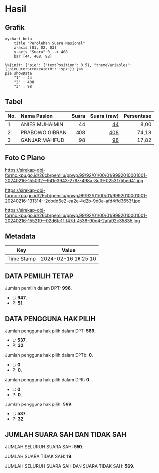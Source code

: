 # Hasil

## Grafik

```mermaid
xychart-beta
    title "Perolehan Suara Nasional"
    x-axis [01, 02, 03]
    y-axis "Suara" 0 --> 408
    bar [44, 408, 98]
```

```mermaid
%%{init: {"pie": {"textPosition": 0.5}, "themeVariables": {"pieOuterStrokeWidth": "5px"}} }%%
pie showData
    "1" : 44
    "2" : 408
    "3" : 98
```

## Tabel

| No. | Nama Paslon    | Suara | Suara (raw) | Persentase |
|:--- |:-------------- | -----:| -----------:| ----------:|
| 1   | ANIES MUHAIMIN | 44    | [44][p-1]   | 8,00       |
| 2   | PRABOWO GIBRAN | 408   | [408][p-2]  | 74,18      |
| 3   | GANJAR MAHFUD  | 98    | [98][p-3]   | 17,82      |


[p-1]: https://github.com/gigit-pemilu/pemilu-2024/blob/main/pilpres/hitung-suara/sub/99-luar-negeri/sub/92-port-moresby-papua-nugini/sub/01-port-moresby-papua-nugini/sub/0001-port-moresby-papua-nugini/sub/001-pos-003/sub/paslon-1.txt
[p-2]: https://github.com/gigit-pemilu/pemilu-2024/blob/main/pilpres/hitung-suara/sub/99-luar-negeri/sub/92-port-moresby-papua-nugini/sub/01-port-moresby-papua-nugini/sub/0001-port-moresby-papua-nugini/sub/001-pos-003/sub/paslon-2.txt
[p-3]: https://github.com/gigit-pemilu/pemilu-2024/blob/main/pilpres/hitung-suara/sub/99-luar-negeri/sub/92-port-moresby-papua-nugini/sub/01-port-moresby-papua-nugini/sub/0001-port-moresby-papua-nugini/sub/001-pos-003/sub/paslon-3.txt

## Foto C Plano

https://sirekap-obj-formc.kpu.go.id/26cb/pemilu/ppwp/99/92/01/00/01/9992010001001-20240216-155032--941e3943-2798-498a-8cf9-0253f75bed41.jpg

https://sirekap-obj-formc.kpu.go.id/26cb/pemilu/ppwp/99/92/01/00/01/9992010001001-20240216-131314--2cbdd6e2-ea2e-4d2b-9d0a-afd4ffd3653f.jpg

https://sirekap-obj-formc.kpu.go.id/26cb/pemilu/ppwp/99/92/01/00/01/9992010001001-20240216-155219--02d6fc1f-f47d-4538-90e4-2afa92c35835.jpg


## Metadata

| Key        | Value               |
| ---------- | ------------------- |
| Time Stamp | 2024-02-16 16:25:10 |


## DATA PEMILIH TETAP

Jumlah pemilih dalam DPT: **998**.
 * L: **947**.
 * P: **51**.

## DATA PENGGUNA HAK PILIH

Jumlah pengguna hak pilih dalam DPT: **569**.
 * L: **537**.
 * P: **32**.

Jumlah pengguna hak pilih dalam DPTb: **0**.
 * L: **0**.
 * P: **0**.

Jumlah pengguna hak pilih dalam DPK: **0**.
 * L: **0**.
 * P: **0**.

Jumlah pengguna hak pilih: **569**.
 * L: **537**.
 * P: **32**.

## JUMLAH SUARA SAH DAN TIDAK SAH

JUMLAH SELURUH SUARA SAH: **550**.

JUMLAH SUARA TIDAK SAH: **19**.

JUMLAH SELURUH SUARA SAH DAN SUARA TIDAK SAH: **569**.



